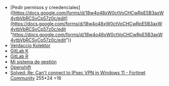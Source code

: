 

- [Pedir permisos y creedenciales]([https://docs.google.com/forms/d/18w4o48xW0ctVoCHCwRpE5B3axW4vtbVbRCSvCp57z0c/edit](https://docs.google.com/forms/d/18w4o48xW0ctVoCHCwRpE5B3axW4vtbVbRCSvCp57z0c/edit "https://docs.google.com/forms/d/18w4o48xW0ctVoCHCwRpE5B3axW4vtbVbRCSvCp57z0c/edit"))
- [Verdaccio Kolektor](http://npmjs.kolektor.com.ar/)
- [GitLab K](https://gitlab.rentascordoba.gob.ar/)
- [GitLab R](https://gitlab.rentascordoba.gob.ar/)
- [Mi sistema de gestión](https://misistemadegestion.serv-it.com.ar/#/login)
- [Openshift](https://console-openshift-console.apps.cicd-rentas.gobiernocba.gov.ar/ "https://console-openshift-console.apps.cicd-rentas.gobiernocba.gov.ar/")
- [Solved: Re: Can't connect to IPsec VPN in Windows 11 - Fortinet Community](https://community.fortinet.com/t5/Fortinet-Forum/Can-t-connect-to-IPsec-VPN-in-Windows-11/m-p/202225)
255*24 =16